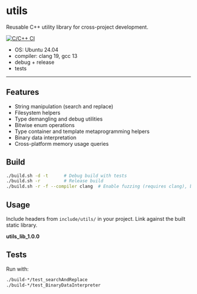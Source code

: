 # utils

Reusable C++ utility library for cross-project development.

[![C/C++ CI](https://github.com/Jakobimatrix/utils/actions/workflows/ubuntu_build_test.yml/badge.svg)](https://github.com/Jakobimatrix/utils/actions/workflows/ubuntu_build_test.yml)

 - OS: Ubuntu 24.04
 - compiler: clang 19, gcc 13
 - debug + release
 - tests

 ---

## Features

- String manipulation (search and replace)
- Filesystem helpers
- Type demangling and debug utilities
- Bitwise enum operations
- Type container and template metaprogramming helpers
- Binary data interpretation
- Cross-platform memory usage queries

## Build

```bash
./build.sh -d -t      # Debug build with tests
./build.sh -r         # Release build
./build.sh -r -f --compiler clang  # Enable fuzzing (requires clang), builds fuzzer targets
```

## Usage

Include headers from `include/utils/` in your project. Link against the built static library. 

**utils_lib_1.0.0**

## Tests

Run with:

```bash
./build-*/test_searchAndReplace
./build-*/test_BinaryDataInterpreter
```


